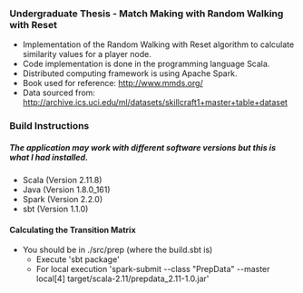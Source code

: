 ### Undergraduate Thesis - Match Making with Random Walking with Reset
- Implementation of the Random Walking with Reset algorithm to calculate similarity values for a player node.
- Code implementation is done in the programming language Scala.
- Distributed computing framework is using Apache Spark.
- Book used for reference: http://www.mmds.org/
- Data sourced from: http://archive.ics.uci.edu/ml/datasets/skillcraft1+master+table+dataset  
### Build Instructions
##### The application may work with different software versions but this is what I had installed.
- Scala (Version 2.11.8)
- Java (Version 1.8.0_161)
- Spark (Version 2.2.0)
- sbt (Version 1.1.0)
#### Calculating the Transition Matrix
- You should be in ./src/prep (where the build.sbt is)
    - Execute 'sbt package'
    - For local execution 'spark-submit --class "PrepData" --master local[4] target/scala-2.11/prepdata_2.11-1.0.jar'
